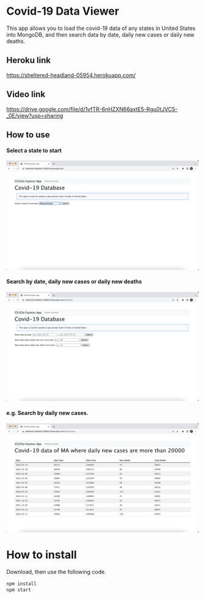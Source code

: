 # Covid-19 Data Viewer

This app allows you to load the covid-19 data of any states in United States into MongoDB, and then search data by date, daily new cases or daily new deaths.

## Heroku link

https://sheltered-headland-05954.herokuapp.com/

## Video link

https://drive.google.com/file/d/1yfTR-6nHZXN66axtE5-Rgu0tJVC5-_0E/view?usp=sharing

## How to use

#### Select a state to start
![Alt text](https://github.com/GodDamnGitHub/CPA02/blob/main/WX20220429-071659@2x.png?raw=true "Optional title")

#### Search by date, daily new cases or daily new deaths
![Alt text](https://github.com/GodDamnGitHub/CPA02/blob/main/WX20220429-071710@2x.png?raw=true "Optional title")

#### e.g. Search by daily new cases.
![Alt text](https://github.com/GodDamnGitHub/CPA02/blob/main/WX20220429-071755@2x.png?raw=true "Optional title")


# How to install

Download, then use the following code.

```
npm install
npm start
```
